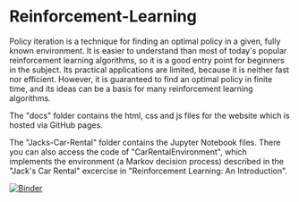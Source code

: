# Reinforcement-Learning

Policy iteration is a technique for finding an optimal policy in a given, fully known environment. It is easier to understand than most of today's popular reinforcement learning algorithms, so it is a good entry point for beginners in the subject.
Its practical applications are limited, because it is neither fast nor efficient. However, it is guaranteed to find an optimal policy in finite time, and its ideas can be a basis for many reinforcement learning algorithms.

The "docs" folder contains the html, css and js files for the website which is hosted via GitHub pages.

The "Jacks-Car-Rental" folder contains the Jupyter Notebook files. There you can also access the code of "CarRentalEnvironment", which implements the environment (a Markov decision process) described in the "Jack's Car Rental" excercise in "Reinforcement Learning: An Introduction".

[![Binder](https://mybinder.org/badge_logo.svg)](https://mybinder.org/v2/gh/Favodar/Reinforcement-Learning/master?filepath=Jacks-Car-Rental%2FPolicyIterationNotebook.ipynb)

